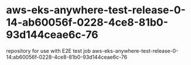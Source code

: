 # aws-eks-anywhere-test-release-0-14-ab60056f-0228-4ce8-81b0-93d144ceae6c-76
repository for use with E2E test job aws-eks-anywhere-test-release-0-14:ab60056f-0228-4ce8-81b0-93d144ceae6c-76
